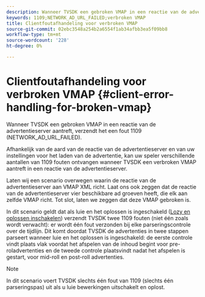 ```yaml
---
description: Wanneer TVSDK een gebroken VMAP in een reactie van de advertentieserver aantreft, verzendt het een fout 1109 (NETWORK_AD_URL_FAILED).
keywords: 1109;NETWORK_AD_URL_FAILED;verbroken VMAP
title: Clientfoutafhandeling voor verbroken VMAP
source-git-commit: 02ebc3548a254b2a6554f1ab34afbb3ea5f09bb8
workflow-type: tm+mt
source-wordcount: '228'
ht-degree: 0%

---
```


# Clientfoutafhandeling voor verbroken VMAP {#client-error-handling-for-broken-vmap}

Wanneer TVSDK een gebroken VMAP in een reactie van de advertentieserver aantreft, verzendt het een fout 1109 (NETWORK_AD_URL_FAILED).

Afhankelijk van de aard van de reactie van de advertentieserver en van uw instellingen voor het laden van de advertentie, kan uw speler verschillende aantallen van 1109 fouten ontvangen wanneer TVSDK een verbroken VMAP aantreft in een reactie van de advertentieserver.

Laten wij een scenario overwegen waarin de reactie van de advertentieserver aan VMAP XML richt. Laat ons ook zeggen dat de reactie van de advertentieserver vier beschikbare ad groeven heeft, die elk aan zelfde VMAP richt. Tot slot, laten we zeggen dat deze VMAP gebroken is.

In dit scenario geldt dat als luie en het oplossen is ingeschakeld ([Lozy en oplossen inschakelen](../../../../tvsdk-3x-android-prog/android-3x-advertising/ad-insertion/c-lazy-ad-resolving/t-enable-lazy-ad-resolving.md)) verzendt TVSDK twee 1109 fouten (niet één zoals wordt verwacht): er wordt één fout verzonden bij elke parseringscontrole over de tijdlijn. Dit komt doordat TVSDK de advertenties in twee stappen parseert wanneer luie en het oplossen is ingeschakeld: de eerste controle vindt plaats vlak voordat het afspelen van de inhoud begint voor pre-roladvertenties en de tweede controle plaatsvindt nadat het afspelen is gestart, voor mid-roll en post-roll advertenties.

>[!NOTE]
>
>In dit scenario voert TVSDK slechts één fout van 1109 (slechts één parseringspas) uit als u luie bewerkingen uitschakelt en oplost.
